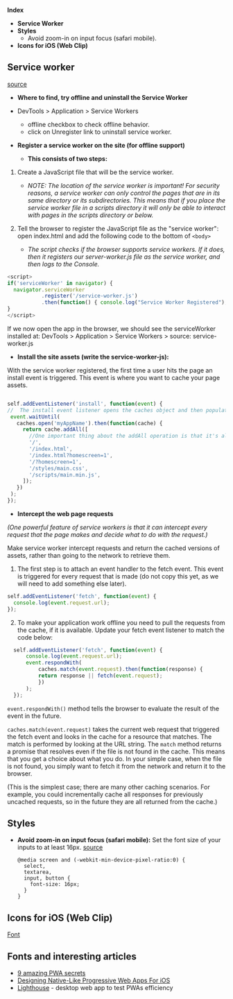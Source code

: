 **Index**
  * **Service Worker**
  * **Styles**
      * Avoid zoom-in on input focus (safari mobile).
  * **Icons for iOS (Web Clip)**


**Service worker**
--
[source](https://codelabs.developers.google.com/codelabs/offline/#0)
*  **Where to find, try offline and uninstall the Service Worker**
  * DevTools > Application > Service Workers
    * offline checkbox to check offline behavior.
    * click on Unregister link to uninstall service worker.


* **Register a service worker on the site (for offline support)**

   * **This consists of two steps:**


1. Create a JavaScript file that will be the service worker.
    * *NOTE: The location of the service worker is important! For security reasons, a service worker can only control the pages that are in its same directory or its subdirectories. This means that if you place the service worker file in a scripts directory it will only be able to interact with pages in the scripts directory or below.*


2. Tell the browser to register the JavaScript file as the "service worker": open index.html and add the following code to the bottom of `<body>`
      * *The script checks if the browser supports service workers. If it does, then it registers our server-worker.js file as the service worker, and then logs to the Console.*

```javascript
<script>
if('serviceWorker' in navigator) {
  navigator.serviceWorker
           .register('/service-worker.js')
           .then(function() { console.log("Service Worker Registered"); });
}
</script>
```

If we now open the app in the browser, we should see the serviceWorker installed at:
 DevTools > Application > Service Workers > source: service-worker.js

* **Install the site assets (write the service-worker-js):**

With the service worker registered, the first time a user hits the page an install event is triggered. This event is where you want to cache your page assets.

```javascript

self.addEventListener('install', function(event) {
//  The install event listener opens the caches object and then populates it with the list of resources that we want to cache
 event.waitUntil(
   caches.open('myAppName').then(function(cache) {
     return cache.addAll([
       //One important thing about the addAll operation is that it's all or nothing. If one of the files is not present or fails to be fetched, the entire addAll operation fails. A good application will handle this scenario.
       '/',
       '/index.html',
       '/index.html?homescreen=1',
       '/?homescreen=1',
       '/styles/main.css',
       '/scripts/main.min.js',
     ]);
   })
 );
});
```

* **Intercept the web page
 requests**

*(One powerful feature of service workers is that it can intercept every request that the page makes and decide what to do with the request.)*

  Make service worker intercept requests and return the cached versions of assets, rather than going to the network to retrieve them.


1. The first step is to attach an event handler to the fetch event. This event is triggered for every request that is made (do not copy this yet, as we will need to add something else later).


```javascript
self.addEventListener('fetch', function(event) {
  console.log(event.request.url);
});
```

2. To make your application work offline you need to pull the requests from the cache, if it is available.
 Update your fetch event listener to match the code below:




``` JavaScript
  self.addEventListener('fetch', function(event) {
      console.log(event.request.url);
      event.respondWith(
          caches.match(event.request).then(function(response) {
          return response || fetch(event.request);
          })
      );
  });
  ```


  `event.respondWith()` method tells the browser to evaluate the result of the event in the future.

   `caches.match(event.request)` takes the current web request that triggered the fetch event and looks in the cache for a resource that matches. The match is performed by looking at the URL string. The `match` method returns a promise that resolves even if the file is not found in the cache. This means that you get a choice about what you do. In your simple case, when the file is not found, you simply want to fetch it from the network and return it to the browser.

(This is the simplest case; there are many other caching scenarios. For example, you could incrementally cache all responses for previously uncached requests, so in the future they are all returned from the cache.)












**Styles**
--
* **Avoid zoom-in on input focus (safari mobile):**
Set the font size of your inputs to at least 16px. [source](https://stackoverflow.com/questions/2989263/disable-auto-zoom-in-input-text-tag-safari-on-iphone)

      @media screen and (-webkit-min-device-pixel-ratio:0) {
        select,
        textarea,
        input, button {
          font-size: 16px;
        }
      }


**Icons for iOS (Web Clip)**
--
[Font](https://developer.apple.com/library/archive/documentation/AppleApplications/Reference/SafariWebContent/ConfiguringWebApplications/ConfiguringWebApplications.html)









**Fonts and interesting articles**
--
* [9 amazing PWA secrets](https://www.creativebloq.com/features/9-amazing-pwa-secrets)
* [Designing Native-Like Progressive Web Apps For iOS](https://medium.com/appscope/designing-native-like-progressive-web-apps-for-ios-1b3cdda1d0e8)
* [Lighthouse](https://chrome.google.com/webstore/detail/lighthouse/blipmdconlkpinefehnmjammfjpmpbjk/related) - desktop web app to test PWAs efficiency

